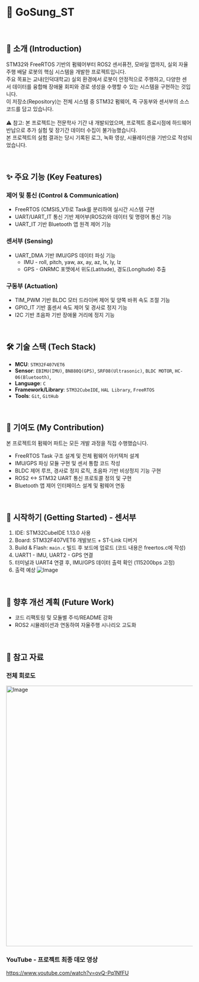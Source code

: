 # 📂 GoSung_ST

<br>

## 📖 소개 (Introduction)
STM32와 FreeRTOS 기반의 펌웨어부터 ROS2 센서퓨전, 모바일 앱까지, 실외 자율주행 배달 로봇의 핵심 시스템을 개발한 프로젝트입니다.<br>
주요 목표는 교내(인덕대학교) 실외 환경에서 로봇이 안정적으로 주행하고, 다양한 센서 데이터를 융합해 장애물 회피와 경로 생성을 수행할 수 있는 시스템을 구현하는 것입니다.<br>
이 저장소(Repository)는 전체 시스템 중 STM32 펌웨어, 즉 구동부와 센서부의 소스 코드를 담고 있습니다.<br><br>
⚠️ 참고: 본 프로젝트는 전문학사 기간 내 개발되었으며, 프로젝트 종료시점에 하드웨어 반납으로 추가 실험 및 장기간 데이터 수집이 불가능했습니다.<br>
본 프로젝트의 실험 결과는 당시 기록된 로그, 녹화 영상, 시뮬레이션을 기반으로 작성되었습니다.<br>

<br>

## ✨ 주요 기능 (Key Features)
### 제어 및 통신 (Control & Communication)
- FreeRTOS (CMSIS_V1)로 Task를 분리하여 실시간 시스템 구현
- UART/UART_IT 통신 기반 제어부(ROS2)와 데이터 및 명령어 통신 기능
- UART_IT 기반 Bluetooth 앱 원격 제어 기능

### 센서부 (Sensing)
- UART_DMA 기반 IMU/GPS 데이터 파싱 기능
  - IMU - roll, pitch, yaw, ax, ay, az, lx, ly, lz
  - GPS - GNRMC 포맷에서 위도(Latitude), 경도(Longitude) 추출

### 구동부 (Actuation)
- TIM_PWM 기반 BLDC 모터 드라이버 제어 및 양쪽 바퀴 속도 조절 기능
- GPIO_IT 기반 홀센서 속도 제어 및 경사로 정지 기능
- I2C 기반 초음파 기반 장애물 거리에 정지 기능

<br>

## 🛠️ 기술 스택 (Tech Stack)
- **MCU**: `STM32F407VET6`
- **Sensor**: `EBIMU(IMU)`, `BN880Q(GPS)`, `SRF08(Ultrasonic)`, `BLDC MOTOR`, `HC-06(Bluetooth)`, 
- **Language**: `C`
- **Framework/Library**: `STM32CubeIDE`, `HAL Library`, `FreeRTOS`
- **Tools**: `Git`, `GitHub`

<br>

## 👤 기여도 (My Contribution)
본 프로젝트의 펌웨어 파트는 모든 개발 과정을 직접 수행했습니다.
- FreeRTOS Task 구조 설계 및 전체 펌웨어 아키텍처 설계
- IMU/GPS 파싱 모듈 구현 및 센서 통합 코드 작성
- BLDC 제어 루프, 경사로 정지 로직, 초음파 기반 비상정지 기능 구현
- ROS2 <-> STM32 UART 통신 프로토콜 정의 및 구현
- Bluetooth 앱 제어 인터페이스 설계 및 펌웨어 연동

<br>

## 🚀 시작하기 (Getting Started) - 센서부
1. IDE: STM32CubeIDE 1.13.0 사용
2. Board: STM32F407VET6 개발보드 + ST-Link 디버거
3. Build & Flash: `main.c` 빌드 후 보드에 업로드 (코드 내용은 freertos.c에 작성)
4. UART1 - IMU, UART2 - GPS 연결
5. 터미널과 UART4 연결 후, IMU/GPS 데이터 출력 확인 (115200bps 고정)
6. 출력 예상
![Image](https://github.com/user-attachments/assets/271e6d6c-4d00-4eb1-a203-f17ad793658b)

<br>

## 📌 향후 개선 계획 (Future Work)
- 코드 리팩토링 및 모듈별 주석/README 강화
- ROS2 시뮬레이션과 연동하여 자율주행 시나리오 고도화

<br>


## 🔧 참고 자료

### 전체 회로도
<img width="1265" height="701" alt="Image" src="https://github.com/user-attachments/assets/d0e47ba4-425e-4193-8090-d9ac1f3d6b83" />

<br>

### YouTube - 프로젝트 최종 데모 영상
https://www.youtube.com/watch?v=ovQ-Pq1NfFU
